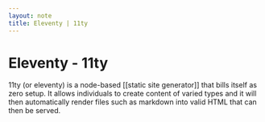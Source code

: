 ```yaml
---
layout: note
title: Eleventy | 11ty
---
```

# Eleventy - 11ty
11ty (or eleventy) is a node-based [[static site generator]] that bills itself as zero setup. It allows individuals to create content of varied types and it will then automatically render files such as markdown into valid HTML that can then be served. 